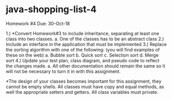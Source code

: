 # java-shopping-list-4


Homework #4
Due: 30-Oct-18

1.)	*Convert Homework#3 to include inheritance, separating at least one class into two classes.
a.	One of the classes has to be an abstract class
2.)	Include an interface in the application that must be implemented
3.)	Replace the sorting algorithm with one of the following: (you will find examples of these on the web)
a.	Bubble sort
b.	Quick sort
c.	Selection sort
d.	Merge sort
4.)	Update your test plan, class diagram, and pseudo code to reflect the changes made.
a.	All other documentation should remain the same so it will not be necessary to turn it in with this assignment.

*The design of your classes becomes important for this assignment, they cannot be empty shells.  All classes must have copy and equal methods, as well the appropriate setters and getters.  All class variables must private.
  
